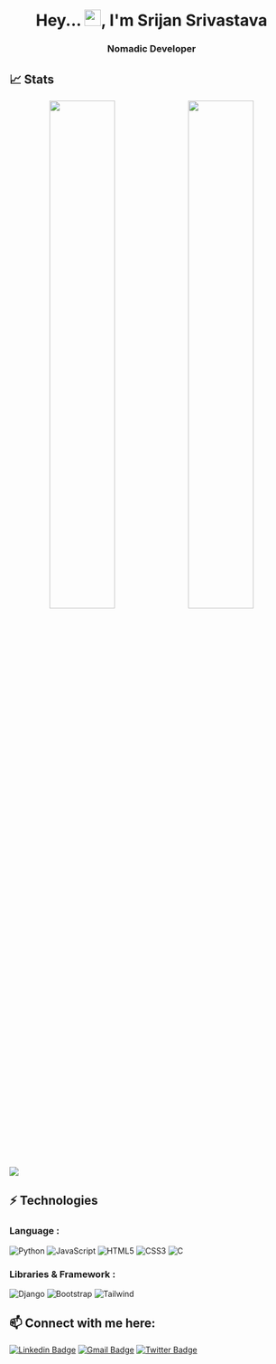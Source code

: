 <h1 align="center">Hey... <img src="https://github.com/TheDudeThatCode/TheDudeThatCode/blob/master/Assets/Hi.gif" width="29">, I'm Srijan Srivastava </h1>
<h3 align="center">Nomadic Developer</h3>

## 📈 Stats
<p align="center">
	
  <img width="48%" src="https://github-readme-stats.vercel.app/api?username=Srijan-SS02&show_icons=true&theme=tokyonight" />
  <img width="48%" src="https://github-readme-streak-stats.herokuapp.com/?user=Srijan-SS02&theme=tokyonight" />
</p>



<img src="https://activity-graph.herokuapp.com/graph?username=Srijan-SS02&bg_color=0f2d3d&color=1cadfb&line=1cadfb&point=1cadfb&area=true&hide_border=true">

## ⚡ Technologies

### Language :
![Python](https://img.shields.io/badge/-Python-black?style=flat-square&logo=Python)
![JavaScript](https://img.shields.io/badge/-JavaScript-black?style=flat-square&logo=javascript)
![HTML5](https://img.shields.io/badge/-HTML5-E34F26?style=flat-square&logo=html5&logoColor=white)
![CSS3](https://img.shields.io/badge/-CSS3-1572B6?style=flat-square&logo=css3)
![C](https://img.shields.io/badge/-C-007ACC?style=flat-square&logo=c)


### Libraries & Framework :

![Django](https://img.shields.io/badge/-Django-3435C?style=flat-square&logo=django)
![Bootstrap](https://img.shields.io/badge/-Bootstrap-563D7C?style=flat-square&logo=bootstrap)
![Tailwind](https://img.shields.io/badge/-Tailwind-098?style=flat-square&logo=tailwind)

## 📫 Connect with me here:
 
[![Linkedin Badge](https://img.shields.io/badge/-Srijan_Srivastava-blue?style=flat-square&logo=Linkedin&logoColor=white&link=https:https://www.linkedin.com/in/srijan-ss02/)](https://www.linkedin.com/in/srijan-ss02/)
[![Gmail Badge](https://img.shields.io/badge/-codeofficialsrijasriv@gmail.com-c14438?style=flat-square&logo=Gmail&logoColor=white&link=mailto:codeofficialsrijasriv@gmail.com)](mailto:codeofficialsrijasriv@gmail.com)
[![Twitter Badge](https://img.shields.io/badge/-Srijan-darkred?style=flat-square&logo=twitter&logoColor=white&link=https://twitter.com/Srijan_SS02)](https://twitter.com/Srijan_SS02)
